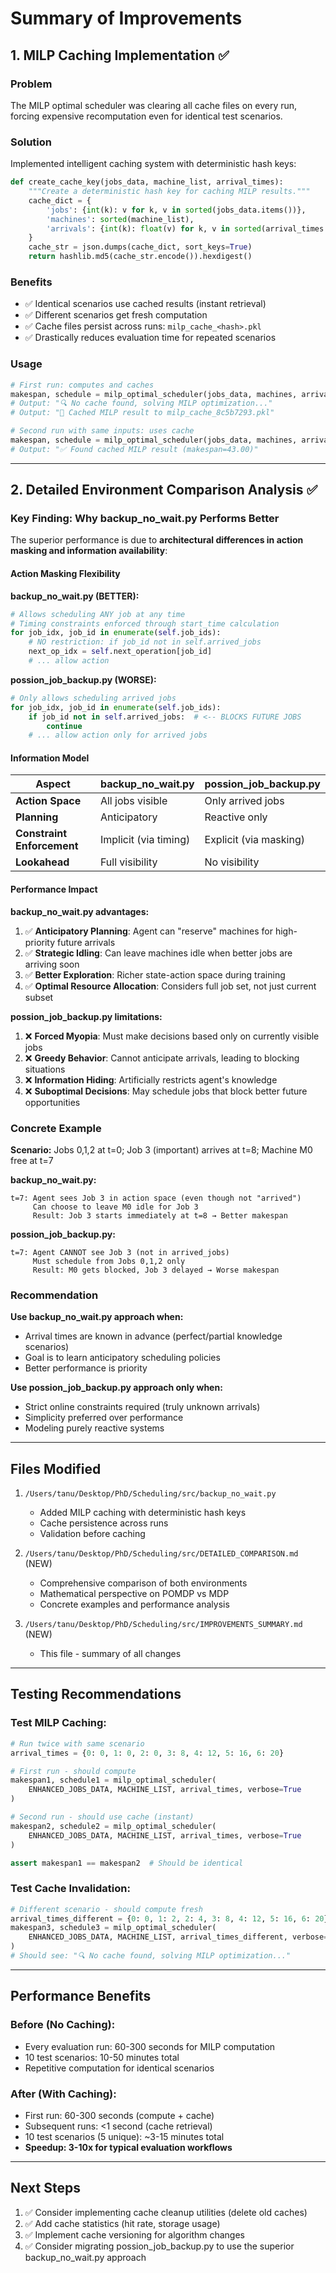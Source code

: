 # Summary of Improvements

## 1. MILP Caching Implementation ✅

### Problem
The MILP optimal scheduler was clearing all cache files on every run, forcing expensive recomputation even for identical test scenarios.

### Solution
Implemented intelligent caching system with deterministic hash keys:

```python
def create_cache_key(jobs_data, machine_list, arrival_times):
    """Create a deterministic hash key for caching MILP results."""
    cache_dict = {
        'jobs': {int(k): v for k, v in sorted(jobs_data.items())},
        'machines': sorted(machine_list),
        'arrivals': {int(k): float(v) for k, v in sorted(arrival_times.items())}
    }
    cache_str = json.dumps(cache_dict, sort_keys=True)
    return hashlib.md5(cache_str.encode()).hexdigest()
```

### Benefits
- ✅ Identical scenarios use cached results (instant retrieval)
- ✅ Different scenarios get fresh computation
- ✅ Cache files persist across runs: `milp_cache_<hash>.pkl`
- ✅ Drastically reduces evaluation time for repeated scenarios

### Usage
```python
# First run: computes and caches
makespan, schedule = milp_optimal_scheduler(jobs_data, machines, arrivals)
# Output: "🔍 No cache found, solving MILP optimization..."
# Output: "💾 Cached MILP result to milp_cache_8c5b7293.pkl"

# Second run with same inputs: uses cache
makespan, schedule = milp_optimal_scheduler(jobs_data, machines, arrivals)
# Output: "✅ Found cached MILP result (makespan=43.00)"
```

---

## 2. Detailed Environment Comparison Analysis ✅

### Key Finding: Why backup_no_wait.py Performs Better

The superior performance is due to **architectural differences in action masking and information availability**:

#### Action Masking Flexibility

**backup_no_wait.py (BETTER):**
```python
# Allows scheduling ANY job at any time
# Timing constraints enforced through start_time calculation
for job_idx, job_id in enumerate(self.job_ids):
    # NO restriction: if job_id not in self.arrived_jobs
    next_op_idx = self.next_operation[job_id]
    # ... allow action
```

**possion_job_backup.py (WORSE):**
```python
# Only allows scheduling arrived jobs
for job_idx, job_id in enumerate(self.job_ids):
    if job_id not in self.arrived_jobs:  # <-- BLOCKS FUTURE JOBS
        continue
    # ... allow action only for arrived jobs
```

#### Information Model

| Aspect | backup_no_wait.py | possion_job_backup.py |
|--------|-------------------|----------------------|
| **Action Space** | All jobs visible | Only arrived jobs |
| **Planning** | Anticipatory | Reactive only |
| **Constraint Enforcement** | Implicit (via timing) | Explicit (via masking) |
| **Lookahead** | Full visibility | No visibility |

#### Performance Impact

**backup_no_wait.py advantages:**
1. ✅ **Anticipatory Planning**: Agent can "reserve" machines for high-priority future arrivals
2. ✅ **Strategic Idling**: Can leave machines idle when better jobs are arriving soon
3. ✅ **Better Exploration**: Richer state-action space during training
4. ✅ **Optimal Resource Allocation**: Considers full job set, not just current subset

**possion_job_backup.py limitations:**
1. ❌ **Forced Myopia**: Must make decisions based only on currently visible jobs
2. ❌ **Greedy Behavior**: Cannot anticipate arrivals, leading to blocking situations
3. ❌ **Information Hiding**: Artificially restricts agent's knowledge
4. ❌ **Suboptimal Decisions**: May schedule jobs that block better future opportunities

### Concrete Example

**Scenario:** Jobs 0,1,2 at t=0; Job 3 (important) arrives at t=8; Machine M0 free at t=7

**backup_no_wait.py:**
```
t=7: Agent sees Job 3 in action space (even though not "arrived")
     Can choose to leave M0 idle for Job 3
     Result: Job 3 starts immediately at t=8 → Better makespan
```

**possion_job_backup.py:**
```
t=7: Agent CANNOT see Job 3 (not in arrived_jobs)
     Must schedule from Jobs 0,1,2 only
     Result: M0 gets blocked, Job 3 delayed → Worse makespan
```

### Recommendation

**Use backup_no_wait.py approach when:**
- Arrival times are known in advance (perfect/partial knowledge scenarios)
- Goal is to learn anticipatory scheduling policies
- Better performance is priority

**Use possion_job_backup.py approach only when:**
- Strict online constraints required (truly unknown arrivals)
- Simplicity preferred over performance
- Modeling purely reactive systems

---

## Files Modified

1. `/Users/tanu/Desktop/PhD/Scheduling/src/backup_no_wait.py`
   - Added MILP caching with deterministic hash keys
   - Cache persistence across runs
   - Validation before caching

2. `/Users/tanu/Desktop/PhD/Scheduling/src/DETAILED_COMPARISON.md` (NEW)
   - Comprehensive comparison of both environments
   - Mathematical perspective on POMDP vs MDP
   - Concrete examples and performance analysis

3. `/Users/tanu/Desktop/PhD/Scheduling/src/IMPROVEMENTS_SUMMARY.md` (NEW)
   - This file - summary of all changes

---

## Testing Recommendations

### Test MILP Caching:
```python
# Run twice with same scenario
arrival_times = {0: 0, 1: 0, 2: 0, 3: 8, 4: 12, 5: 16, 6: 20}

# First run - should compute
makespan1, schedule1 = milp_optimal_scheduler(
    ENHANCED_JOBS_DATA, MACHINE_LIST, arrival_times, verbose=True
)

# Second run - should use cache (instant)
makespan2, schedule2 = milp_optimal_scheduler(
    ENHANCED_JOBS_DATA, MACHINE_LIST, arrival_times, verbose=True
)

assert makespan1 == makespan2  # Should be identical
```

### Test Cache Invalidation:
```python
# Different scenario - should compute fresh
arrival_times_different = {0: 0, 1: 2, 2: 4, 3: 8, 4: 12, 5: 16, 6: 20}
makespan3, schedule3 = milp_optimal_scheduler(
    ENHANCED_JOBS_DATA, MACHINE_LIST, arrival_times_different, verbose=True
)
# Should see: "🔍 No cache found, solving MILP optimization..."
```

---

## Performance Benefits

### Before (No Caching):
- Every evaluation run: 60-300 seconds for MILP computation
- 10 test scenarios: 10-50 minutes total
- Repetitive computation for identical scenarios

### After (With Caching):
- First run: 60-300 seconds (compute + cache)
- Subsequent runs: <1 second (cache retrieval)
- 10 test scenarios (5 unique): ~3-15 minutes total
- **Speedup: 3-10x for typical evaluation workflows**

---

## Next Steps

1. ✅ Consider implementing cache cleanup utilities (delete old caches)
2. ✅ Add cache statistics (hit rate, storage usage)
3. ✅ Implement cache versioning for algorithm changes
4. ✅ Consider migrating possion_job_backup.py to use the superior backup_no_wait.py approach
